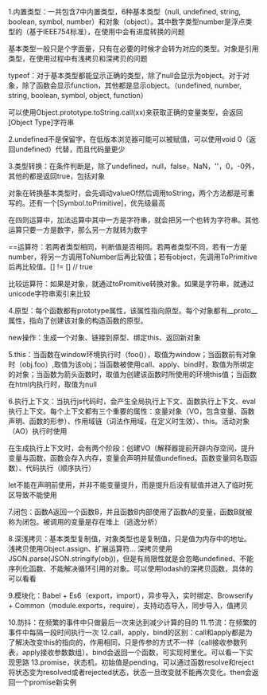1.内置类型：一共包含7中内置类型，6种基本类型（null, undefined, string, boolean, symbol, number）和对象（object）。其中数字类型number是浮点类型的（基于IEEE754标准），在使用中会有进度转换的问题

基本类型一般只是个字面量，只有在必要的时候才会转为对应的类型。对象是引用类型，在使用过程中有浅拷贝和深拷贝的问题

typeof：对于基本类型都能显示正确的类型，除了null会显示为object。对于对象，除了函数会显示function，其他都是显示object。（undefined, number, string, boolean, symbol, object, function）

可以使用Object.prototype.toString.call(xx)来获取正确的变量类型，会返回[Object Type]字符串

2.undefined不是保留字，在低版本浏览器可能可以被赋值，可以使用void 0（返回undefined）代替，而且代码量更少

3.类型转换：在条件判断是，除了undefined，null，false，NaN，''，0，-0外，其他的都是返回true，包括对象

对象在转换基本类型时，会先调动valueOf然后调用toString，两个方法都是可重写的。还有一个[Symbol.toPrimitive]，优先级最高

在四则运算中，加法运算中其中一方是字符串，就会把另一个也转为字符串。其他运算只要一方是数字，那么另一方就转为数字

==运算符：若两者类型相同，判断值是否相同。若两者类型不同，若有一方是number，将另一方调用ToNumber后再比较值；若有object，先调用ToPrimitive后再比较值。[] != [] // true

比较运算符：如果是对象，就通过toPromitive转换对象。如果是字符串，就通过unicode字符串索引来比较

4.原型：每个函数都有prototype属性，该属性指向原型。每个对象都有__proto__属性，指向了创建该对象的构造函数的原型。

new操作：生成一个对象、链接到原型、绑定this、返回新对象

5.this：当函数在window环境执行时（foo()），取值为window；当函数前有对象时（obj.foo）,取值为该obj；当函数被使用call、apply、bind时，取值为所绑定的对象；当函数为箭头函数时，取值为创建该函数时所使用的环境this值；当函数在html内执行时，取值为null

6.执行上下文：当执行js代码时，会产生全局执行上下文、函数执行上下文、eval执行上下文。每个上下文都有三个重要的属性：变量对象（VO，包含变量、函数声明、函数的形参）、作用域链（词法作用域，在定义时生效）、this。活动对象（AO）执行时使用

在生成执行上下文时，会有两个阶段：创建VO（解释器提前开辟内存空间，提升变量与函数，函数会存入内存，变量会声明并赋值undefined。函数变量同名取函数）、代码执行（顺序执行）

let不能在声明前使用，并非不能变量提升，而是提升后没有赋值并进入了临时死区导致不能使用

7.闭包：函数A返回一个函数B，并且函数B内部使用了函数A的变量，函数B就被称为闭包。被调用的变量是存在堆上（逃逸分析）

8.深浅拷贝：基本类型复制值，对象类型也是复制值，只是值为内存中的地址。
浅拷贝使用Object.assign、扩展运算符...
深拷贝使用JSON.parse(JSON.stringify(obj))，但是有局限性就是会忽略undefined、不能序列化函数、不能解决循环引用的对象。可以使用lodash的深拷贝函数，具体的可以看看

9.模块化：Babel + Es6（export，import），异步导入，实时绑定、Browserify + Common（module.exports，require），支持动态导入，同步导入，值拷贝

10.防抖：在频繁的事件中只做最后一次来达到减少计算的目的
11.节流：在频繁的事件中每隔一段时间执行一次
12.call，apply，bind的区别：call和apply都是为了解决改变this的指向的，作用相同，只是传参的方式不一样（call接收参数列表，apply接收参数数组）。bind会返回一个函数，可实现柯里化。可以看一下实现思路
13.promise，状态机，初始值是pending，可以通过函数resolve和reject将状态变为resolved或者rejected状态，状态一旦改变就不能再次变化。then会返回一个promise新实例